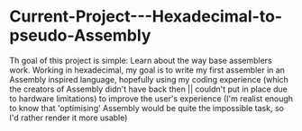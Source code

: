 # Current-Project---Hexadecimal-to-pseudo-Assembly
Th goal of this project is simple: Learn about the way base assemblers work.
Working in hexadecimal, my goal is to write my first assembler in an Assembly inspired language, hopefully using my coding experience (which the creators of Assembly didn't have back then || couldn't put in place due to hardware limitations) to improve the user's experience (I'm realist enough to know that 'optimising' Assembly would be quite the impossible task, so I'd rather render it more usable) 
